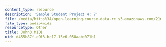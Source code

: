 ```yaml
---
content_type: resource
description: 'Sample Student Project 4: 7'
file: /media/https%3A/open-learning-course-data-rc.s3.amazonaws.com/21m-113-developing-musical-structures-fall-2002/d455b87fe9f3bc1715e6058aaba071b1_John3.MIDI
file_type: audio/midi
resourcetype: Other
title: John3.MIDI
uid: d455b87f-e9f3-bc17-15e6-058aaba071b1
---
```

